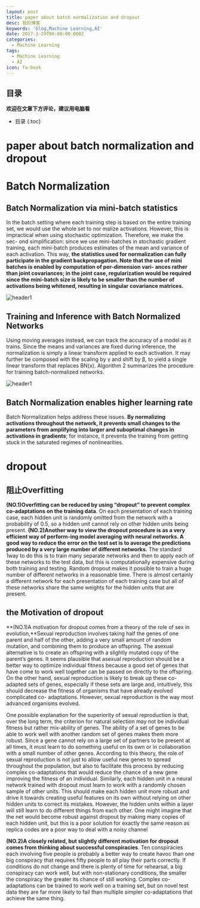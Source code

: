 ```yaml
---
layout: post
title: paper about batch normalization and dropout
desc: 我的博客
keywords: 'blog,Machine Learning,AI'
date: 2017-3-29T00:00:00.000Z
categories:
  - Machine Learning
tags:
  - Machine Learning
  - AI
icon: fa-book
---
```



## 目录
**欢迎在文章下方评论，建议用电脑看**

* 目录
{:toc}

# paper about batch normalization and dropout

# Batch Normalization

## Batch Normalization via mini-batch statistics


In the batch setting where each training step is based on the entire training set, we would use the whole set to nor malize activations. However, this is impractical when using stochastic optimization. Therefore, we make the sec-
ond simplification: since we use mini-batches in stochastic gradient training, each mini-batch produces estimates
of the mean and variance of each activation. This way, **the statistics used for normalization can fully participate in the gradient backpropagation. Note that the use of mini batches is enabled by computation of per-dimension vari- ances rather than joint covariances; in the joint case, regularization would be required since the mini-batch size is likely to be smaller than the number of activations being whitened, resulting in singular covariance matrices.**

<img src="{{ site.img_path }}/Machine Learning/Batch Normalizing1.png" alt="header1" style="height:auto!important;width:auto%;max-width:1020px;"/>

## Training and Inference with Batch Normalized Networks

Using moving averages instead, we can track the accuracy of a model as it trains. Since the means and variances are fixed during inference, the normalization is simply a linear transform applied to each activation. It may further be composed with the scaling by γ and shift by β, to yield a single linear transform that replaces BN(x). Algorithm 2 summarizes the procedure for training batch-normalized networks.

<img src="{{ site.img_path }}/Machine Learning/Batch Normalizing2.png" alt="header1" style="height:auto!important;width:auto%;max-width:1020px;"/>


## Batch Normalization enables higher learning rate
Batch Normalization helps address these issues. **By normalizing activations throughout the network, it prevents small changes to the parameters from amplifying into larger and suboptimal changes in activations in gradients**; for instance, it prevents the training from getting stuck in the saturated regimes of nonlinearities.




# dropout

## 阻止Overfitting

**(NO.1)Overfitting can be reduced by using “dropout” to prevent complex co-adaptations on the training data**. On each presentation of each training case, each hidden unit is randomly omitted from the network with a probability of 0.5, so a hidden unit cannot rely on other hidden units being present. **(NO.2)Another way to view the dropout procedure is as a very efficient way of perform-ing model averaging with neural networks. A good way to reduce the error on the test set is to average the predictions produced by a very large number of different networks.** The standard 1way to do this is to train many separate networks and then to apply each of these networks to the test data, but this is computationally expensive during both training and testing. Random dropout makes it possible to train a huge number of different networks in a reasonable time. There is almost certainly a different network for each presentation of each training case but all of these networks share the same weights for the hidden units that are present.


## the Motivation of dropout

**(NO.1)A motivation for dropout comes from a theory of the role of sex in evolution,**Sexual reproduction involves taking half the genes of one parent and half of the other, adding a very small amount of random mutation, and combining them to produce an offspring. The asexual alternative is to create an offspring with a slightly mutated copy of the parent’s genes. It seems plausible that asexual reproduction should be a better way to optimize individual fitness because a good set of genes that have come to work well together can be passed on directly to the offspring. On the other hand, sexual reproduction is likely to break up these co-adapted sets of genes, especially if these sets are large and, intuitively, this should decrease the fitness of organisms that have already evolved complicated co- adaptations. However, sexual reproduction is the way most advanced organisms evolved.

One possible explanation for the superiority of sexual reproduction is that, over the long term, the criterion for natural selection may not be individual fitness but rather mix-ability of genes. The ability of a set of genes to be able to work well with another random set of genes makes them more robust. Since a gene cannot rely on a large set of partners to be present at all times, it must learn to do something useful on its own or in collaboration with a small number of other genes. According to this theory, the role of sexual reproduction is not just to allow useful new genes to spread throughout the population, but also to facilitate this process by reducing complex co-adaptations that would reduce the chance of a new gene improving the fitness of an individual. Similarly, each hidden unit in a neural network trained with dropout must learn to work with a randomly chosen sample of other units. This should make each hidden unit more robust and drive it towards creating useful features on its own without relying on other hidden units to correct its mistakes. However, the hidden units within a layer will still learn to do different things from each other. One might imagine that the net would become robust against dropout by making many copies of each hidden unit, but this is a poor solution for exactly the same reason as replica codes
are a poor way to deal with a noisy channel

**(NO.2)A closely related, but slightly different motivation for dropout comes from thinking about successful conspiracies**. Ten conspiracies each involving five people is probably a better way to create havoc than one big conspiracy that requires fifty people to all play their parts correctly. If conditions do not change and there is plenty of time for rehearsal, a big conspiracy can work well, but with non-stationary conditions, the smaller the conspiracy the greater its chance of still working. Complex co-adaptations can be trained to work well on a training set, but on novel test data they are far more likely to fail than multiple simpler co-adaptations that achieve the same thing.

